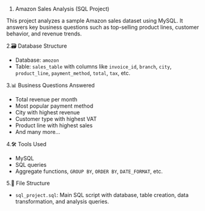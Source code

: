 1. Amazon Sales Analysis (SQL Project)

This project analyzes a sample Amazon sales dataset using MySQL. It answers key business questions such as top-selling product lines, customer behavior, and revenue trends.

 2.🗃️ Database Structure
- Database: `amozon`
- Table: `sales_table` with columns like `invoice_id`, `branch`, `city`, `product_line`, `payment_method`, `total`, `tax`, etc.

3.📊 Business Questions Answered
- Total revenue per month
- Most popular payment method
- City with highest revenue
- Customer type with highest VAT
- Product line with highest sales
- And many more...

4.🛠️ Tools Used
- MySQL
- SQL queries
- Aggregate functions, `GROUP BY`, `ORDER BY`, `DATE_FORMAT`, etc.

 5.📁 File Structure
- `sql_project.sql`: Main SQL script with database, table creation, data transformation, and analysis queries.


